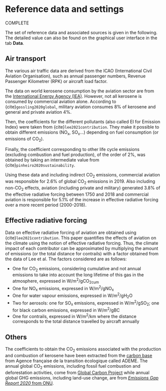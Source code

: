 # Reference data and settings

COMPLETE

The set of reference data and associated sources is given in the following. The detailed value can also be found on 
the graphical user interface in the tab <b>Data</b>.

## Air transport

The various air traffic data are derived from the ICAO (International Civil Aviation Organisation), such as annual 
passenger numbers, Revenue Passenger Kilometrer (RPK) or aircraft load factor. 
    
The data on world kerosene consumption by the aviation sector are from the 
<a href="https://www.iea.org/sankey/#?c=World&s=Final%20consumption" target="_blank">International Energy Agency (IEA)</a>. 
However, not all kerosene is consumed by commercial aviation alone. According to {cite}`gossling2020global`, 
military aviation consumes 8% of kerosene and general and private aviation 4%. 
    
Then, the coefficients for the different pollutants (also called EI for Emission Index) were taken from 
{cite}`lee2021contribution`. They make it possible to obtain different emissions (NO<sub>x</sub>, SO<sub>x</sub>...) 
depending on fuel consumption (or emissions of CO<sub>2</sub>). 
    
Finally, the coefficient corresponding to other life cycle emissions (excluding combustion and fuel production), 
of the order of 2%, was obtained by taking an intermediate value from {cite}`pinheiro2020sustainability`.

Using these data and including indirect CO<sub>2</sub> emissions, commercial aviation was responsible for 2.6% of 
global CO<sub>2</sub> emissions in 2019. Also including non-CO<sub>2</sub> effects, aviation (including private and 
military) generated 3.8% of the effective radiative forcing between 1750 and 2018 and commercial aviation is 
responsible for 5.1% of the increase in effective radiative forcing over a more recent period (2000-2018).
    

## Effective radiative forcing

Data on effective radiative forcing of aviation are obtained using {cite}`lee2021contribution`.
This paper quantifies the effects of aviation on the climate using the notion of effective radiative forcing. Thus, 
the climate impact of each contributor can be approximated by multiplying the amount of emissions (or the total 
distance for contrails) with a factor obtained from the data of Lee et al. The factors considered are as follows:
- One for CO<sub>2</sub> emissions, considering cumulative and not annual emissions to take into account the long lifetime of this gas in the atmosphere, expressed in W/m<sup>2</sup>/gCO<sub>2cum</sub>
- One for NO<sub>x</sub> emissions, expressed in W/m<sup>2</sup>/gNO<sub>x</sub>
- One for water vapour emissions, expressed in W/m<sup>2</sup>/gH<sub>2</sub>O
- Two for aerosols: one for SO<sub>x</sub> emissions, expressed in W/m<sup>2</sup>/gSO<sub>2</sub>; one for black carbon emissions, expressed in W/m<sup>2</sup>/gBC
- One for contrails, expressed in W/m<sup>2</sup>/km where the distance corresponds to the total distance travelled by aircraft annually


## Others

The coefficients to obtain the CO<sub>2</sub> emissions associated with the production and combustion of kerosene 
have been extracted from the <a href="https://www.bilans-ges.ademe.fr/docutheque/docs/%5BBase%20Carbone%5D%20Documentation%20g%C3%A9n%C3%A9rale%20v11.5.pdf" target="_blank">carbon base</a>
from Agence française de la transition écologique called ADEME. The annual global CO<sub>2</sub> emissions, including 
fossil fuel combustion and deforestation activities, come from <a href="https://www.globalcarbonproject.org/" target="_blank">Global Carbon Project</a>
while annual global GHG emissions, including land-use change, are from <a href="https://www.globalcarbonproject.org/" target="_blank">*Emissions Gap Report 2020* from ONU</a>.




    
